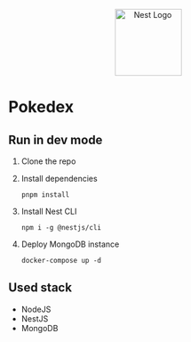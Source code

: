 <p align="center">
  <a href="http://nestjs.com/" target="blank"><img src="https://nestjs.com/img/logo-small.svg" width="120" alt="Nest Logo" /></a>
</p>

# Pokedex

## Run in dev mode

1. Clone the repo
2. Install dependencies

   ```
   pnpm install
   ```

3. Install Nest CLI

   ```shell
   npm i -g @nestjs/cli
   ```

4. Deploy MongoDB instance

   ```shell
   docker-compose up -d
   ```

## Used stack

- NodeJS
- NestJS
- MongoDB
